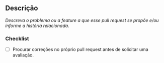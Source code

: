 ## Descrição
_Descreva o problema ou a feature a que esse pull request se propõe e/ou informe a história relacionada._

### Checklist
- [ ] Procurar correções no próprio pull request antes de solicitar uma avaliação.
